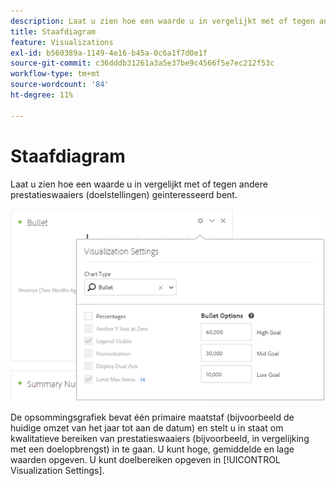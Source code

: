 ```yaml
---
description: Laat u zien hoe een waarde u in vergelijkt met of tegen andere prestatieswaaiers (doelstellingen) geinteresseerd bent.
title: Staafdiagram
feature: Visualizations
exl-id: b560389a-1149-4e16-b45a-0c6a1f7d0e1f
source-git-commit: c36dddb31261a3a5e37be9c4566f5e7ec212f53c
workflow-type: tm+mt
source-wordcount: '84'
ht-degree: 11%

---
```


# Staafdiagram

Laat u zien hoe een waarde u in vergelijkt met of tegen andere prestatieswaaiers (doelstellingen) geinteresseerd bent.

![](assets/bullet-image.png)

De opsommingsgrafiek bevat één primaire maatstaf (bijvoorbeeld de huidige omzet van het jaar tot aan de datum) en stelt u in staat om kwalitatieve bereiken van prestatieswaaiers (bijvoorbeeld, in vergelijking met een doelopbrengst) in te gaan. U kunt hoge, gemiddelde en lage waarden opgeven. U kunt doelbereiken opgeven in [!UICONTROL Visualization Settings].
